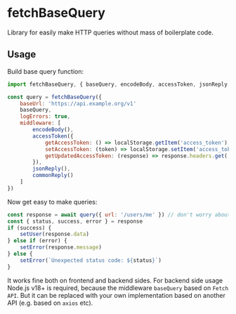 # fetchBaseQuery

Library for easily make HTTP queries without mass of boilerplate code.

Usage
-----

Build base query function:

```js
import fetchBaseQuery, { baseQuery, encodeBody, accessToken, jsonReply, commonReply } from 'fetchbasequery'

const query = fetchBaseQuery({
    baseUrl: 'https://api.example.org/v1'
    baseQuery,
    logErrors: true,
    middleware: [
        encodeBody(),
        accessToken({
            getAccessToken: () => localStorage.getItem('access_token'),
            setAccessToken: (token) => localStorage.setItem('access_token', token),
            getUpdatedAccessToken: (response) => response.headers.get('X-Access-Token')
        }),
        jsonReply(),
        commonReply()
    ]
})
```

Now get easy to make queries:

```js
const response = await query({ url: '/users/me' }) // don't worry about catching errors
const { status, success, error } = response
if (success) {
    setUser(response.data)
} else if (error) {
    setError(response.message)
} else {
    setError(`Unexpected status code: ${status}`)
}
```

It works fine both on frontend and backend sides. For backend side usage Node.js v18+ is required,
because the middleware `baseQuery` based on `Fetch API`. But it can be replaced with your own
implementation based on another API (e.g. based on `axios` etc).
